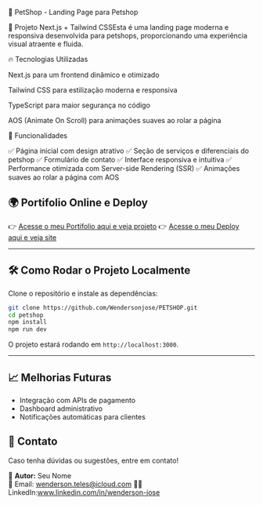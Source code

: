 🐶 PetShop - Landing Page para Petshop

🚀 Projeto Next.js + Tailwind CSSEsta é uma landing page moderna e responsiva desenvolvida para petshops, proporcionando uma experiência visual atraente e fluida.

🔥 Tecnologias Utilizadas

Next.js para um frontend dinâmico e otimizado

Tailwind CSS para estilização moderna e responsiva

TypeScript para maior segurança no código

AOS (Animate On Scroll) para animações suaves ao rolar a página

🎯 Funcionalidades

✅ Página inicial com design atrativo
✅ Seção de serviços e diferenciais do petshop
✅ Formulário de contato
✅ Interface responsiva e intuitiva
✅ Performance otimizada com Server-side Rendering (SSR)
✅ Animações suaves ao rolar a página com AOS

## 🌍 Portifolio Online e Deploy
👉 [Acesse o meu Portifolio aqui e veja projeto](https://wenderson-jose.vercel.app/)
👉 [Acesse o meu Deploy aqui e veja site](https://petshop-two-rho.vercel.app/)

---

## 🛠️ Como Rodar o Projeto Localmente

Clone o repositório e instale as dependências:
```sh
git clone https://github.com/Wendersonjose/PETSHOP.git
cd petshop
npm install
npm run dev
```

O projeto estará rodando em `http://localhost:3000`.

---

## 📈 Melhorias Futuras
- Integração com APIs de pagamento
- Dashboard administrativo
- Notificações automáticas para clientes

## 📌 Contato
Caso tenha dúvidas ou sugestões, entre em contato!

👥 **Autor:** Seu Nome  
📧 Email: wenderson.teles@icloud.com 
👨‍💻 LinkedIn:www.linkedin.com/in/wenderson-jose



